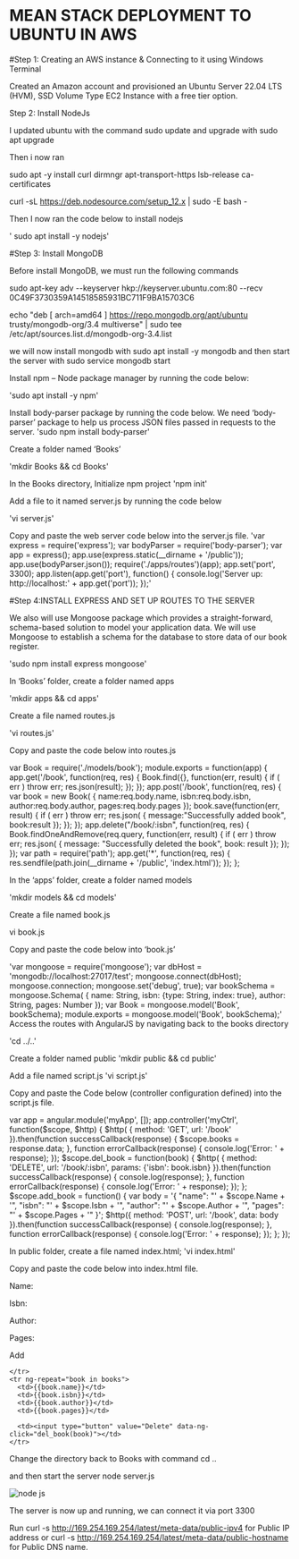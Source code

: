 # MEAN STACK DEPLOYMENT TO UBUNTU IN AWS

#Step 1: Creating an AWS instance & Connecting to it using Windows Terminal

Created an Amazon account and provisioned an Ubuntu Server 22.04 LTS (HVM), SSD Volume Type EC2 Instance with a free tier option.

Step 2: Install NodeJs

I updated ubuntu with the command sudo update and upgrade with sudo apt upgrade

Then i now ran 

sudo apt -y install curl dirmngr apt-transport-https lsb-release ca-certificates

curl -sL https://deb.nodesource.com/setup_12.x | sudo -E bash -

Then I now ran the code below to install nodejs

' sudo apt install -y nodejs'

#Step 3: Install MongoDB

Before install MongoDB, we must run the following commands

sudo apt-key adv --keyserver hkp://keyserver.ubuntu.com:80 --recv 0C49F3730359A14518585931BC711F9BA15703C6

echo "deb [ arch=amd64 ] https://repo.mongodb.org/apt/ubuntu trusty/mongodb-org/3.4 multiverse" | sudo tee /etc/apt/sources.list.d/mongodb-org-3.4.list

we will now install mongodb with sudo apt install -y mongodb and then start the server with sudo service mongodb start

Install npm – Node package manager by running the code below:

'sudo apt install -y npm'

Install body-parser package by running the code below. We need ‘body-parser’ package to help us process JSON files passed in requests to the server. 'sudo npm install body-parser'

Create a folder named ‘Books’

'mkdir Books && cd Books'

In the Books directory, Initialize npm project 'npm init'

Add a file to it named server.js by running the code below

'vi server.js'

Copy and paste the web server code below into the server.js file.
'var express = require('express'); var bodyParser = require('body-parser'); var app = express(); app.use(express.static(__dirname + '/public')); app.use(bodyParser.json()); require('./apps/routes')(app); app.set('port', 3300); app.listen(app.get('port'), function() { console.log('Server up: http://localhost:' + app.get('port')); });'

#Step 4:INSTALL EXPRESS AND SET UP ROUTES TO THE SERVER

We also will use Mongoose package which provides a straight-forward, schema-based solution to model your application data. We will use Mongoose to establish a schema for the database to store data of our book register.

'sudo npm install express mongoose'

In ‘Books’ folder, create a folder named apps

'mkdir apps && cd apps'

Create a file named routes.js

'vi routes.js'

Copy and paste the code below into routes.js

var Book = require('./models/book'); module.exports = function(app) { app.get('/book', function(req, res) { Book.find({}, function(err, result) { if ( err ) throw err; res.json(result); }); }); app.post('/book', function(req, res) { var book = new Book( { name:req.body.name, isbn:req.body.isbn, author:req.body.author, pages:req.body.pages }); book.save(function(err, result) { if ( err ) throw err; res.json( { message:"Successfully added book", book:result }); }); }); app.delete("/book/:isbn", function(req, res) { Book.findOneAndRemove(req.query, function(err, result) { if ( err ) throw err; res.json( { message: "Successfully deleted the book", book: result }); }); }); var path = require('path'); app.get('*', function(req, res) { res.sendfile(path.join(__dirname + '/public', 'index.html')); }); };

In the ‘apps’ folder, create a folder named models

'mkdir models && cd models'

Create a file named book.js

vi book.js

Copy and paste the code below into ‘book.js’

'var mongoose = require('mongoose'); var dbHost = 'mongodb://localhost:27017/test'; mongoose.connect(dbHost); mongoose.connection; mongoose.set('debug', true); var bookSchema = mongoose.Schema( { name: String, isbn: {type: String, index: true}, author: String, pages: Number }); var Book = mongoose.model('Book', bookSchema); module.exports = mongoose.model('Book', bookSchema);'
Access the routes with AngularJS by navigating back to the books directory

'cd ../..'

Create a folder named public 'mkdir public && cd public'

Add a file named script.js 'vi script.js'

Copy and paste the Code below (controller configuration defined) into the script.js file.

var app = angular.module('myApp', []); app.controller('myCtrl', function($scope, $http) { $http( { method: 'GET', url: '/book' }).then(function successCallback(response) { $scope.books = response.data; }, function errorCallback(response) { console.log('Error: ' + response); }); $scope.del_book = function(book) { $http( { method: 'DELETE', url: '/book/:isbn', params: {'isbn': book.isbn} }).then(function successCallback(response) { console.log(response); }, function errorCallback(response) { console.log('Error: ' + response); }); }; $scope.add_book = function() { var body = '{ "name": "' + $scope.Name + '", "isbn": "' + $scope.Isbn + '", "author": "' + $scope.Author + '", "pages": "' + $scope.Pages + '" }'; $http({ method: 'POST', url: '/book', data: body }).then(function successCallback(response) { console.log(response); }, function errorCallback(response) { console.log('Error: ' + response); }); }; });

In public folder, create a file named index.html; 'vi index.html'

Copy and paste the code below into index.html file.

<!doctype html>

<script src="https://ajax.googleapis.com/ajax/libs/angularjs/1.6.4/angular.min.js"></script> <script src="script.js"></script>
Name:

Isbn:	

Author:	

Pages:	

Add

    </tr>
    <tr ng-repeat="book in books">
      <td>{{book.name}}</td>
      <td>{{book.isbn}}</td>
      <td>{{book.author}}</td>
      <td>{{book.pages}}</td>

      <td><input type="button" value="Delete" data-ng-click="del_book(book)"></td>
    </tr>
  </table>
</div>

Change the directory back to Books with command cd ..

and then start the server node server.js

![node js](https://user-images.githubusercontent.com/117018714/207733325-d678e978-dc8a-4edf-9b84-d653f91524f3.png)

The server is now up and running, we can connect it via port 3300

Run curl -s http://169.254.169.254/latest/meta-data/public-ipv4 for Public IP address or curl -s http://169.254.169.254/latest/meta-data/public-hostname for Public DNS name.


